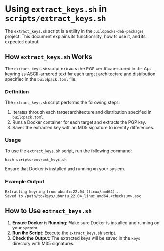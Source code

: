# Using `extract_keys.sh` in `scripts/extract_keys.sh`

The `extract_keys.sh` script is a utility in the `buildpacks-deb-packages` project. This document explains its functionality, how to use it, and its expected output.

## How `extract_keys.sh` Works

The `extract_keys.sh` script extracts the PGP certificate stored in the Apt keyring as ASCII-armored text for each target architecture and distribution specified in the `buildpack.toml` file.

### Definition

The `extract_keys.sh` script performs the following steps:
1. Iterates through each target architecture and distribution specified in `buildpack.toml`.
2. Runs a Docker container for each target and extracts the PGP key.
3. Saves the extracted key with an MD5 signature to identify differences.

### Usage

To use the `extract_keys.sh` script, run the following command:

```shell
bash scripts/extract_keys.sh
```

Ensure that Docker is installed and running on your system.

### Example Output

```shell
Extracting keyring from ubuntu:22.04 (linux/amd64)...
Saved to /path/to/keys/ubuntu_22.04_linux_amd64.<checksum>.asc
```

## How to Use `extract_keys.sh`

1. **Ensure Docker is Running**: Make sure Docker is installed and running on your system.
2. **Run the Script**: Execute the `extract_keys.sh` script.
3. **Check the Output**: The extracted keys will be saved in the `keys` directory with MD5 signatures.
